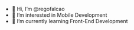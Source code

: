- 👋 Hi, I’m @regofalcao
- 👀 I’m interested in Mobile Development
- 🌱 I’m currently learning Front-End Development
<!-- -  💞️ I’m looking to collaborate on ...
- 📫 How to reach me --> 

<!---
regofalcao/regofalcao is a ✨ special ✨ repository because its `README.md` (this file) appears on your GitHub profile.
You can click the Preview link to take a look at your changes.
--->
